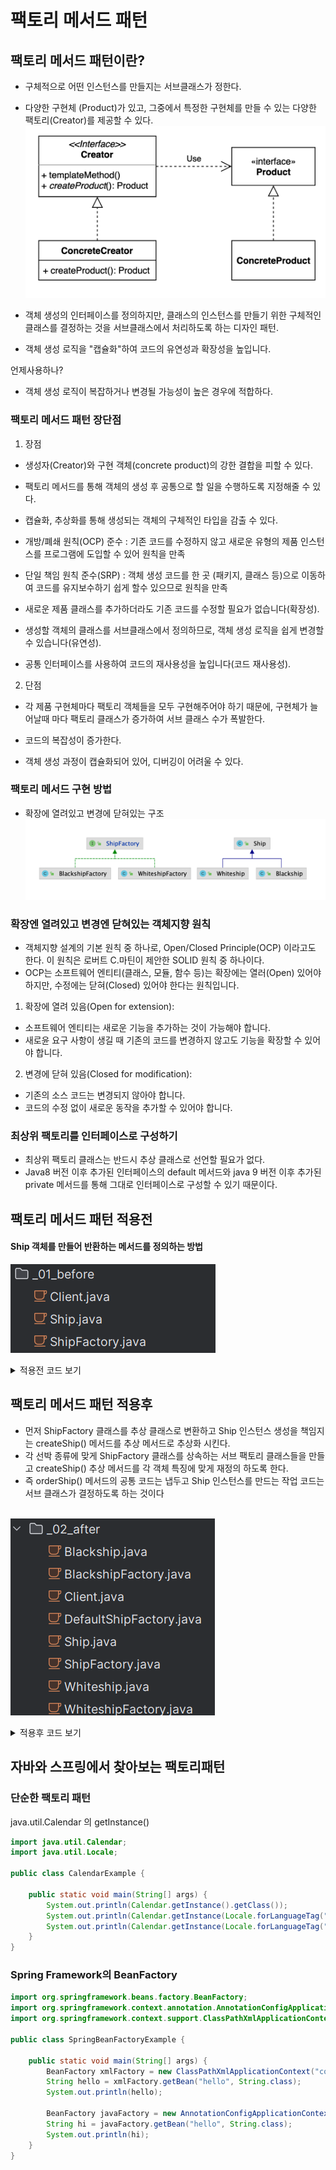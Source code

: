 # 팩토리 메서드 패턴

## 팩토리 메서드 패턴이란?
- 구체적으로 어떤 인스턴스를 만들지는 서브클래스가 정한다.

- 다양한 구현체 (Product)가 있고, 그중에서 특정한 구현체를 만들 수 있는 다양한 팩토리(Creator)를 제공할 수 있다.
  ![alt text](https://github.com/sungchan98/img-repo/blob/main/factorymethod-img/image1.png?raw=true)

- 객체 생성의 인터페이스를 정의하지만, 클래스의 인스턴스를 만들기 위한 구체적인 클래스를 결정하는 것을 서브클래스에서 처리하도록 하는 디자인 패턴.
- 객체 생성 로직을 "캡슐화"하여 코드의 유연성과 확장성을 높입니다.

언제사용하나? 
- 객체 생성 로직이 복잡하거나 변경될 가능성이 높은 경우에 적합하다.



### 팩토리 메서드 패턴 장단점

1. 장점

  - 생성자(Creator)와 구현 객체(concrete product)의 강한 결합을 피할 수 있다.
  
  - 팩토리 메서드를 통해 객체의 생성 후 공통으로 할 일을 수행하도록 지정해줄 수 있다.

  - 캡슐화, 추상화를 통해 생성되는 객체의 구체적인 타입을 감출 수 있다.

  - 개방/폐쇄 원칙(OCP) 준수 : 기존 코드를 수정하지 않고 새로운 유형의 제품 인스턴스를 프로그램에 도입할 수 있어 원칙을 만족 

  - 단일 책임 원칙 준수(SRP) : 객체 생성 코드를 한 곳 (패키지, 클래스 등)으로 이동하여 코드를 유지보수하기 쉽게 할수 있으므로 원칙을 만족

  - 새로운 제품 클래스를 추가하더라도 기존 코드를 수정할 필요가 없습니다(확장성).
  
  - 생성할 객체의 클래스를 서브클래스에서 정의하므로, 객체 생성 로직을 쉽게 변경할 수 있습니다(유연성).

  - 공통 인터페이스를 사용하여 코드의 재사용성을 높입니다(코드 재사용성).

2. 단점
  - 각 제품 구현체마다 팩토리 객체들을 모두 구현해주어야 하기 때문에, 구현체가 늘어날때 마다 팩토리 클래스가 증가하여 서브 클래스 수가 폭발한다.
  
  - 코드의 복잡성이 증가한다.

  - 객체 생성 과정이 캡슐화되어 있어, 디버깅이 어려울 수 있다.


### 팩토리 메서드 구현 방법
 - 확장에 열려있고 변경에 닫혀있는 구조
![img.png](https://github.com/sungchan98/img-repo/blob/main/factorymethod-img/image2.png?raw=true)

###  확장엔 열려있고 변경엔 닫혀있는 객체지향 원칙
  - 객체지향 설계의 기본 원칙 중 하나로, Open/Closed Principle(OCP) 이라고도 한다. 이 원칙은 로버트 C.마틴이 제안한 SOLID 원칙 중 하나이다.
  -  OCP는 소프트웨어 엔티티(클래스, 모듈, 함수 등)는 확장에는 열러(Open) 있어야 하지만, 수정에는 닫혀(Closed) 있어야 한다는 원칙입니다.
1. 확장에 열려 있음(Open for extension):
 - 소프트웨어 엔티티는 새로운 기능을 추가하는 것이 가능해야 합니다.
 - 새로윤 요구 사항이 생길 때 기존의 코드를 변경하지 않고도 기능을 확장할 수 있어야 합니다.
2. 변경에 닫혀 있음(Closed for modification):
 - 기존의 소스 코드는 변경되지 않아야 합니다.
 - 코드의 수정 없이 새로운 동작을 추가할 수 있어야 합니다.

### 최상위 팩토리를 인터페이스로 구성하기
- 최상위 팩토리 클래스는 반드시 추상 클래스로 선언할 필요가 없다.
- Java8 버전 이후 추가된 인터페이스의 default 메서드와 java 9 버전 이후 추가된 private 메서드를 통해 그대로 인터페이스로 구성할 수 있기 때문이다.

## 팩토리 메서드 패턴 적용전 

#### Ship 객체를 만들어 반환하는 메서드를 정의하는 방법

![img.png](https://github.com/sungchan98/img-repo/blob/main/factorymethod-img/before.png?raw=true)

<details>
<summary>적용전 코드 보기</summary>

### Client.java

```java
public class Client {

    public static void main(String[] args) {
        Ship whiteship = ShipFactory.orderShip("Whiteship", "keesun@mail.com");
        System.out.println(whiteship);

        Ship blackship = ShipFactory.orderShip("Blackship", "keesun@mail.com");
        System.out.println(blackship);
    }
    
}
```
### Ship.java
```java
public class Ship {

    private String name;

    private String color;

    private String logo;

    public String getName() {
        return name;
    }

    public void setName(String name) {
        this.name = name;
    }

    public String getColor() {
        return color;
    }

    public void setColor(String color) {
        this.color = color;
    }

    public String getLogo() {
        return logo;
    }

    public void setLogo(String logo) {
        this.logo = logo;
    }

    @Override
    public String toString() {
        return "Ship{" +
                "name='" + name + '\'' +
                ", color='" + color + '\'' +
                ", logo='" + logo + '\'' +
                '}';
    }
}
```
### ShipFactory.java

``` java
public class ShipFactory {

    public static Ship orderShip(String name, String email) {
        // validate
        if (name == null || name.isBlank()) {
            throw new IllegalArgumentException("배 이름을 지어주세요.");
        }
        if (email == null || email.isBlank()) {
            throw new IllegalArgumentException("연락처를 남겨주세요.");
        }

        prepareFor(name);

        Ship ship = new Ship();
        ship.setName(name);

        // Customizing for specific name
        if (name.equalsIgnoreCase("whiteship")) {
            ship.setLogo("\uD83D\uDEE5️");
        } else if (name.equalsIgnoreCase("blackship")) {
            ship.setLogo("⚓");
        }

        // coloring
        if (name.equalsIgnoreCase("whiteship")) {
            ship.setColor("whiteship");
        } else if (name.equalsIgnoreCase("blackship")) {
            ship.setColor("black");
        }

        // notify
        sendEmailTo(email, ship);

        return ship;
    }

    private static void prepareFor(String name) {
        System.out.println(name + " 만들 준비 중");
    }

    private static void sendEmailTo(String email, Ship ship) {
        System.out.println(ship.getName() + " 다 만들었습니다.");
    }

}
```
- 위의 방법으로 코드를 작성하게 되면 다른 종류의 선박이 추가가 될때마다 분기문이 선형적으로 늘어나 복잡해 질 것이다.
  
- 나중에 Ship 클래스의 구성이 변하게 된다면 코드를 통째로 바꿔야 하는 문제점이 생긴다.
</details>



## 팩토리 메서드 패턴 적용후
- 먼저 ShipFactory 클래스를 추상 클래스로 변환하고 Ship 인스턴스 생성을 책임지는 createShip() 메서드를 추상 메서드로 추상화 시킨다.
- 각 선박 종류에 맞게 ShipFactory 클래스를 상속하는 서브 팩토리 클래스들을 만들고 createShip() 추상 메서드를 각 객체 특징에 맞게 재정의 하도록 한다.
- 즉 orderShip() 메서드의 공통 코드는 냅두고 Ship 인스턴스를 만드는 작업 코드는 서브 클래스가 결정하도록 하는 것이다
<br></br>

![img_1.png](https://github.com/sungchan98/img-repo/blob/main/factorymethod-img/after.png?raw=true)
<details>
<summary>적용후 코드 보기</summary>

### Blackship.java
``` java
public class Blackship extends Ship {

    public Blackship() {
        setName("blackship");
        setColor("black");
        setLogo("⚓");
    }
}
```
### BlackshipFactory.java
``` java
public class BlackshipFactory extends DefaultShipFactory {
    @Override
    public Ship createShip() {
        return new Blackship();
    }
}
```

### Client.java
- Client 클래스는 구체적인 Ship 객체를 생성하는 역할을 ShipFactory 인터페이스를 구현한 팩토리 클래스에 위임합니다.
- 이렇게 함으로써 수정에는 닫혀있고 확장에는 열려있게 된다.
- 만약 BlueShip 이라는 새로운 종류의 선박 제품을 추가한다라고 가정하면, 간단하게 제품 객체와 공장 객체를 각각 정의하고 상속 시키기만 하면 기존에 작성 했던 코드 수정없이 확장된다
``` java
public class Client {

    public static void main(String[] args) {
        Client client = new Client();
        client.print(new WhiteshipFactory(), "whiteship", "keesun@mail.com");
        client.print(new BlackshipFactory(), "blackship", "keesun@mail.com");
    }

    private void print(ShipFactory shipFactory, String name, String email) {
        System.out.println(shipFactory.orderShip(name, email));
    }

}
```

### DefaultShipFactory.java
``` java
public abstract class DefaultShipFactory implements ShipFactory {

    @Override
    public void sendEmailTo(String email, Ship ship) {
        System.out.println(ship.getName() + " 다 만들었습니다.");
    }

}
```

### Ship.java
``` java
public class Ship {

    private String name;

    private String color;

    private String logo;

    private Wheel wheel;

    private Anchor anchor;

    public String getName() {
        return name;
    }

    public void setName(String name) {
        this.name = name;
    }

    public String getColor() {
        return color;
    }

    public void setColor(String color) {
        this.color = color;
    }

    public String getLogo() {
        return logo;
    }

    public void setLogo(String logo) {
        this.logo = logo;
    }

    @Override
    public String toString() {
        return "Ship{" +
                "name='" + name + '\'' +
                ", color='" + color + '\'' +
                ", logo='" + logo + '\'' +
                '}';
    }

    public Wheel getWheel() {
        return wheel;
    }

    public void setWheel(Wheel wheel) {
        this.wheel = wheel;
    }

    public Anchor getAnchor() {
        return anchor;
    }

    public void setAnchor(Anchor anchor) {
        this.anchor = anchor;
    }
}
```
### ShipFactory.java
``` java
public interface ShipFactory {

    default Ship orderShip(String name, String email) {
        validate(name, email);
        prepareFor(name);
        Ship ship = createShip();
        sendEmailTo(email, ship);
        return ship;
    }

    void sendEmailTo(String email, Ship ship);

    Ship createShip();

    private void validate(String name, String email) {
        if (name == null || name.isBlank()) {
            throw new IllegalArgumentException("배 이름을 지어주세요.");
        }
        if (email == null || email.isBlank()) {
            throw new IllegalArgumentException("연락처를 남겨주세요.");
        }
    }

    private void prepareFor(String name) {
        System.out.println(name + " 만들 준비 중");
    }

}
```

### Whiteship.java
``` java
public class Whiteship extends Ship {

    public Whiteship() {
        setName("whiteship");
        setLogo("\uD83D\uDEE5️");
        setColor("white");
    }
}
```

### WhiteshipFactory.java
``` java
public class WhiteshipFactory extends DefaultShipFactory {

    @Override
    public Ship createShip() {
        return new Whiteship();
    }
}
```
### 결론
`Client` 클래스는 객체 생성 책임을 `ShipFactory` 인터페이스를 구현한 팩토리 클래스에 위임하여, 구체적인 `Ship` 클래스에 의존하지 않게 됩니다. 이렇게 하면 클라이언트 코드와 객체 생성 로직이 분리되어 유지보수성과 확장성이 향상됩니다.
</details>

## 자바와 스프링에서 찾아보는 팩토리패턴
### 단순한 팩토리 패턴
java.util.Calendar 의 getInstance()
``` java
import java.util.Calendar;
import java.util.Locale;

public class CalendarExample {

    public static void main(String[] args) {
        System.out.println(Calendar.getInstance().getClass());
        System.out.println(Calendar.getInstance(Locale.forLanguageTag("th-TH-x-lvariant-TH")).getClass());
        System.out.println(Calendar.getInstance(Locale.forLanguageTag("ja-JP-x-lvariant-JP")).getClass());
    }
}
```

### Spring Framework의 BeanFactory
``` java
import org.springframework.beans.factory.BeanFactory;
import org.springframework.context.annotation.AnnotationConfigApplicationContext;
import org.springframework.context.support.ClassPathXmlApplicationContext;

public class SpringBeanFactoryExample {

    public static void main(String[] args) {
        BeanFactory xmlFactory = new ClassPathXmlApplicationContext("config.xml");
        String hello = xmlFactory.getBean("hello", String.class);
        System.out.println(hello);

        BeanFactory javaFactory = new AnnotationConfigApplicationContext(Config.class);
        String hi = javaFactory.getBean("hello", String.class);
        System.out.println(hi);
    }
}
```



